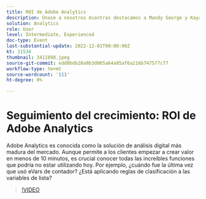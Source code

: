 ```yaml
---
title: ROI de Adobe Analytics
description: Únase a nosotros mientras destacamos a Mandy George y Kaya Walton, dos clientes expertos y usuarios de Adobe Analytics. Cada uno compartirá su mejor consejo o truco sobre Adobe Analytics. Su sesión es seguida por una oportunidad de hacer preguntas en vivo. No te lo quieres perder.
solution: Analytics
role: User
level: Intermediate, Experienced
doc-type: Event
last-substantial-update: 2022-12-01T00:00:00Z
kt: 11534
thumbnail: 3411898.jpeg
source-git-commit: edd0bdb28a9b3d065a64a95af6a216b747577c77
workflow-type: tm+mt
source-wordcount: '111'
ht-degree: 0%

---
```


# Seguimiento del crecimiento: ROI de Adobe Analytics

Adobe Analytics es conocida como la solución de análisis digital más madura del mercado. Aunque permite a los clientes empezar a crear valor en menos de 10 minutos, es crucial conocer todas las increíbles funciones que podría no estar utilizando hoy. Por ejemplo, ¿cuándo fue la última vez que usó eVars de contador? ¿Está aplicando reglas de clasificación a las variables de lista?

>[!VIDEO](https://video.tv.adobe.com/v/3411898/?quality=12&learn=on)
